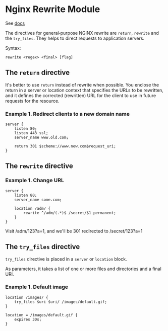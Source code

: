 # Nginx Rewrite Module

See [docs](https://nginx.org/en/docs/http/ngx_http_rewrite_module.html)

The directives for general‑purpose NGINX rewrite are `return`, `rewrite` and the `try_files`. 
They helps to direct requests to application servers.

Syntax:

```
rewrite <regex> <final> [flag]
```

## The `return` directive

It's better to use `return` instead of rewrite when possible. 
You enclose the return in a server or location context that specifies the URLs to be rewritten, 
and it defines the corrected (rewritten) URL for the client to use in future requests for the resource.

### Example 1. Redirect clients to a new domain name

```nginx
server {
    listen 80;
    listen 443 ssl;
    server_name www.old.com;

    return 301 $scheme://www.new.com$request_uri;
}
```

## The `rewrite` directive

### Example 1. Change URL

```nginx
server {
    listen 80;
    server_name some.com;

    location /adm/ {
        rewrite ^/adm/(.*)$ /secret/$1 permanent;
    }
}
```

Visit /adm/123?a=1, and we'll be 301 redirected to /secret/123?a=1

## The `try_files` directive

`try_files` directive is placed in a `server` or `location` block. 

As parameters, it takes a list of one or more files and directories and a final URI.

### Example 1. Default image

```nginx
location /images/ {
    try_files $uri $uri/ /images/default.gif;
}

location = /images/default.gif {
    expires 30s;
}
```
